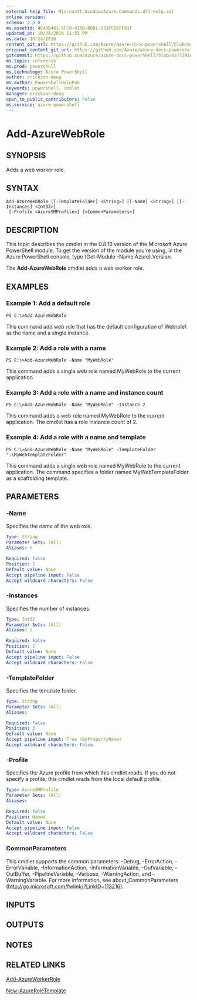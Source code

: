 ```yaml
---
external help file: Microsoft.WindowsAzure.Commands.dll-Help.xml
online version: 
schema: 2.0.0
ms.assetid: 4E43D461-5FC0-419B-BDD1-533FC56FF81F
updated_at: 10/24/2016 11:55 PM
ms.date: 10/24/2016
content_git_url: https://github.com/Azure/azure-docs-powershell/blob/master/azureps-cmdlets-docs/ServiceManagement/Azure.Compute/v3.0.0/Add-AzureWebRole.md
original_content_git_url: https://github.com/Azure/azure-docs-powershell/blob/master/azureps-cmdlets-docs/ServiceManagement/Azure.Compute/v3.0.0/Add-AzureWebRole.md
gitcommit: https://github.com/Azure/azure-docs-powershell/blob/4377291ee360e58e2c1c5d644155daf6a0279055/azureps-cmdlets-docs/ServiceManagement/Azure.Compute/v3.0.0/Add-AzureWebRole.md
ms.topic: reference
ms.prod: powershell
ms.technology: Azure PowerShell
author: erickson-doug
ms.author: PowerShellHelpPub
keywords: powershell, cmdlet
manager: erickson-doug
open_to_public_contributors: False
ms.service: azure-powershell
---
```


# Add-AzureWebRole

## SYNOPSIS
Adds a web worker role.

## SYNTAX

```
Add-AzureWebRole [[-TemplateFolder] <String>] [[-Name] <String>] [[-Instances] <Int32>]
 [-Profile <AzureSMProfile>] [<CommonParameters>]
```

## DESCRIPTION
This topic describes the cmdlet in the 0.8.10 version of the Microsoft Azure PowerShell module.
To get the version of the module you're using, in the Azure PowerShell console, type (Get-Module -Name Azure).Version.

The **Add-AzureWebRole** cmdlet adds a web worker role.

## EXAMPLES

### Example 1: Add a default role
```
PS C:\>Add-AzureWebRole
```

This command add web role that has the default configuration of Webrole1 as the name and a single instance.

### Example 2: Add a role with a name
```
PS C:\>Add-AzureWebRole -Name "MyWebRole"
```

This command adds a single web role named MyWebRole to the current application.

### Example 3: Add a role with a name and instance count
```
PS C:\>Add-AzureWebRole -Name "MyWebRole" -Instance 2
```

This command adds a web role named MyWebRole to the current application.
The cmdlet has a role instance count of 2.

### Example 4: Add a role with a name and template
```
PS C:\>Add-AzureWebRole -Name "MyWebRole" -TemplateFolder ".\MyWebTemplateFolder"
```

This command adds a single web role named MyWebRole to the current application.
The command specifies a folder named MyWebTemplateFolder as a scaffolding template.

## PARAMETERS

### -Name
Specifies the name of the web role.

```yaml
Type: String
Parameter Sets: (All)
Aliases: n

Required: False
Position: 1
Default value: None
Accept pipeline input: False
Accept wildcard characters: False
```

### -Instances
Specifies the number of instances.

```yaml
Type: Int32
Parameter Sets: (All)
Aliases: i

Required: False
Position: 2
Default value: None
Accept pipeline input: False
Accept wildcard characters: False
```

### -TemplateFolder
Specifies the template folder.

```yaml
Type: String
Parameter Sets: (All)
Aliases: 

Required: False
Position: 3
Default value: None
Accept pipeline input: True (ByPropertyName)
Accept wildcard characters: False
```

### -Profile
Specifies the Azure profile from which this cmdlet reads.
If you do not specify a profile, this cmdlet reads from the local default profile.

```yaml
Type: AzureSMProfile
Parameter Sets: (All)
Aliases: 

Required: False
Position: Named
Default value: None
Accept pipeline input: False
Accept wildcard characters: False
```

### CommonParameters
This cmdlet supports the common parameters: -Debug, -ErrorAction, -ErrorVariable, -InformationAction, -InformationVariable, -OutVariable, -OutBuffer, -PipelineVariable, -Verbose, -WarningAction, and -WarningVariable. For more information, see about_CommonParameters (http://go.microsoft.com/fwlink/?LinkID=113216).

## INPUTS

## OUTPUTS

## NOTES

## RELATED LINKS

[Add-AzureWorkerRole](xref:ServiceManagement/Azure.Compute/v3.0.0/Add-AzureWorkerRole.md)

[New-AzureRoleTemplate](xref:ServiceManagement/Azure.Compute/v3.0.0/New-AzureRoleTemplate.md)


